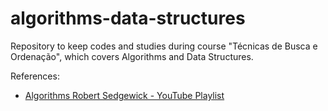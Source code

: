 # algorithms-data-structures
Repository to keep codes and studies during course "Técnicas de Busca e Ordenação", which covers Algorithms and Data Structures.

References:
- [Algorithms Robert Sedgewick - YouTube Playlist](https://www.youtube.com/playlist?list=PLRdD1c6QbAqJn0606RlOR6T3yUqFWKwmX)